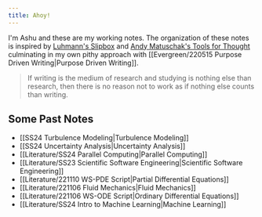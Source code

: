 ```yaml
---
title: Ahoy!
---
```

I'm Ashu and these are my working notes. The organization of these notes is inspired by [Luhmann's Slipbox](http://luhmann.surge.sh/communicating-with-slip-boxes) and [Andy Matuschak's Tools for Thought](https://andymatuschak.org/) culminating in my own pithy approach with [[Evergreen/220515 Purpose Driven Writing|Purpose Driven Writing]]. 

> If writing is the medium of research and studying is nothing else than research, then there is no reason not to work as if nothing else counts than writing. 

## Some Past Notes 
- [[SS24 Turbulence Modeling|Turbulence Modeling]]
- [[SS24 Uncertainty Analysis|Uncertainty Analysis]]
- [[Literature/SS24 Parallel Computing|Parallel Computing]]
- [[Literature/SS23 Scientific Software Engineering|Scientific Software Engineering]]
- [[Literature/221110 WS-PDE Script|Partial Differential Equations]]
- [[Literature/221106 Fluid Mechanics|Fluid Mechanics]]
- [[Literature/221106 WS-ODE Script|Ordinary Differential Equations]]
- [[Literature/SS24 Intro to Machine Learning|Machine Learning]]